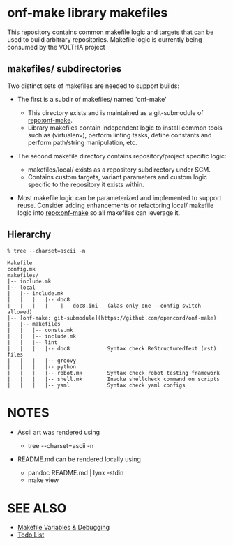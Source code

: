 onf-make library makefiles
==========================

This repository contains common makefile logic and targets that can be
used to build arbitrary repositories.  Makefile logic is currently being
consumed by the VOLTHA project

makefiles/ subdirectories
-------------------------

Two distinct sets of makefiles are needed to support builds:

- The first is a subdir of makefiles/ named 'onf-make'
    - This directory exists and is maintained as a git-submodule
      of [repo:onf-make](https://github.com/opencord/onf-make).
    - Library makefiles contain independent logic to install common
      tools such as (virtualenv), perform linting tasks, define constants
      and perform path/string manipulation, etc.

- The second makefile directory contains repository/project specific logic:

    - makefiles/local/ exists as a repository subdirectory under SCM.
    - Contains custom targets, variant parameters and custom logic
      specific to the repository it exists within.

- Most makefile logic can be parameterized and implemented to support
  reuse.  Consider adding enhancements or refactoring local/ makefile
  logic into [repo:onf-make](https://github.com/opencord/onf-make) so
  all makefiles can leverage it.

Hierarchy
---------

    % tree --charset=ascii -n

    Makefile
    config.mk
    makefiles/
    |-- include.mk
    |-- local
    |   |-- include.mk
    |   |   |   |-- doc8
    |   |   |   |    |-- doc8.ini   (alas only one --config switch allowed)
    |-- [onf-make: git-submodule](https://github.com/opencord/onf-make)
    |   |-- makefiles
    |   |   |-- consts.mk
    |   |   |-- include.mk
    |   |   |-- lint
    |   |   |   |-- doc8            Syntax check ReStructuredText (rst) files
    |   |   |   |-- groovy
    |   |   |   |-- python
    |   |   |   |-- robot.mk        Syntax check robot testing framework
    |   |   |   |-- shell.mk        Invoke shellcheck command on scripts
    |   |   |   |-- yaml            Syntax check yaml configs

NOTES
=====

- Ascii art was rendered using

    - tree --charset=ascii -n

- README.md can be rendered locally using

    - pandoc README.md | lynx -stdin
    - make view

SEE ALSO
========

- [Makefile Variables & Debugging](docs/VARIABLES.md)
- [Todo List](docs/todo.md)

<!---

# -----------------------------------------------------------------------
# Copyright 2023-2024 Open Networking Foundation Contributors
#
# Licensed under the Apache License, Version 2.0 (the "License");
# you may not use this file except in compliance with the License.
# You may obtain a copy of the License at
#
# http:#www.apache.org/licenses/LICENSE-2.0
#
# Unless required by applicable law or agreed to in writing, software
# distributed under the License is distributed on an "AS IS" BASIS,
# WITHOUT WARRANTIES OR CONDITIONS OF ANY KIND, either express or implied.
# See the License for the specific language governing permissions and
# limitations under the License.
# -----------------------------------------------------------------------
# SPDX-FileCopyrightText: 2023-2024 Open Networking Foundation Contributors
# SPDX-License-Identifier: Apache-2.0
# -----------------------------------------------------------------------
# Intent:
# -----------------------------------------------------------------------

--->
